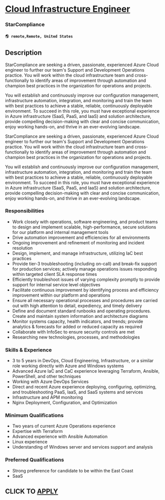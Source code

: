 # [Cloud Infrastructure Engineer](https://www.remotewlb.com/apply/cloud-infrastructure-engineer-127652)  
### StarCompliance  
#### `🌎 remote,Remote, United States`  

## Description

StarCompliance are seeking a driven, passionate, experienced Azure Cloud engineer to further our team's Support and Development Operations practice. You will work within the cloud infrastructure team and cross-functionally to identify areas of improvement through automation and champion best practices in the organization for operations and projects.

You will establish and continuously improve our configuration management, infrastructure automation, integration, and monitoring and train the team with best practices to achieve a stable, reliable, continuously deployable environment. To succeed in this role, you must have exceptional experience in Azure infrastructure (SaaS, PaaS, and IaaS) and solution architecture, provide compelling decision-making with clear and concise communication, enjoy working hands-on, and thrive in an ever-evolving landscape.

  

StarCompliance are seeking a driven, passionate, experienced Azure Cloud engineer to further our team's Support and Development Operations practice. You will work within the cloud infrastructure team and cross-functionally to identify areas of improvement through automation and champion best practices in the organization for operations and projects.

You will establish and continuously improve our configuration management, infrastructure automation, integration, and monitoring and train the team with best practices to achieve a stable, reliable, continuously deployable environment. To succeed in this role, you must have exceptional experience in Azure infrastructure (SaaS, PaaS, and IaaS) and solution architecture, provide compelling decision-making with clear and concise communication, enjoy working hands-on, and thrive in an ever-evolving landscape.

  

### Responsibilities

* Work closely with operations, software engineering, and product teams to design and implement scalable, high-performance, secure solutions for our platform and internal management tools
* Drive automation improvement and efficiencies for all environments 
* Ongoing improvement and refinement of monitoring and incident resolution
* Design, implement, and manage infrastructure, utilizing IaC best practices 
* Provide tier-3 troubleshooting (including on-call) and break-fix support for production services; actively manage operations issues responding within targeted client SLA response times 
* Efficiently troubleshoot issues of varying complexity promptly to provide support for internal service level objectives
* Facilitate continuous improvement by identifying process and efficiency improvement within our platform and operations
* Ensure all necessary operational processes and procedures are carried out with high attention to detail, expediency, and timely delivery
* Define and document standard runbooks and operating procedures. Create and maintain system information and architecture diagrams
* Monitor systems capacity, health indicators, and trends; provide analytics & forecasts for added or reduced capacity as required 
* Collaborate with InfoSec to ensure security controls are met
* Researching new technologies, processes, and methodologies

  

### Skills & Experience

* 3 to 5 years in DevOps, Cloud Engineering, Infrastructure, or a similar role working directly with Azure and Windows systems
* Advanced Azure IaC and CaC experience leveraging Terraform, Ansible, PowerShell, and other techniques
* Working with Azure DevOps Services 
* Direct and recent Azure experience deploying, configuring, optimizing, and troubleshooting PaaS, IaaS, and SaaS systems and services
* Infrastructure and APM monitoring 
* Nginx Deployment, Configuration, and Optimization

  

### Minimum Qualifications

* Two years of current Azure Operations experience 
* Expertise with Terraform 
* Advanced experience with Ansible Automation 
* Linux experience 
* Understanding of Windows server and services support and analysis

  

### Preferred Qualifications

* Strong preference for candidate to be within the East Coast
* SaaS 

  

  
## CLICK TO [APPLY](https://www.remotewlb.com/apply/cloud-infrastructure-engineer-127652)

